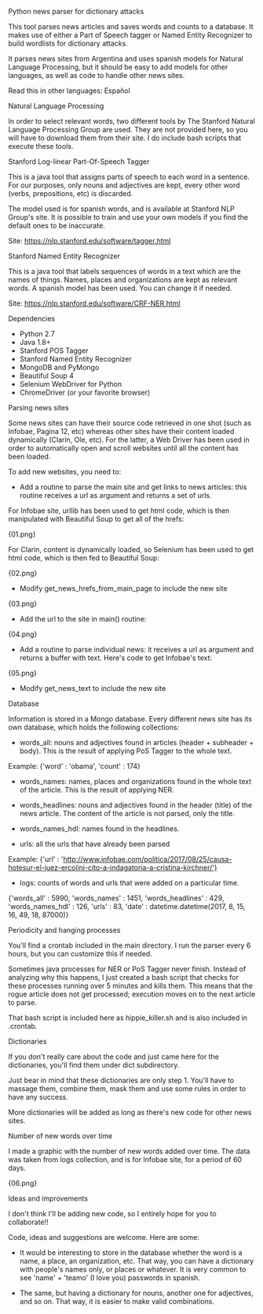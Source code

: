 Python news parser for dictionary attacks

This tool parses news articles and saves words and counts to a database. It makes use of either a Part of Speech tagger or Named Entity Recognizer to build wordlists for dictionary attacks.

It parses news sites from Argentina and uses spanish models for Natural Language Processing, but it should be easy to add models for other languages, as well as code to handle other news sites.

Read this in other languages: Español

Natural Language Processing

In order to select relevant words, two different tools by The Stanford Natural Language Processing Group are used. They are not provided here, so you will have to download them from their site. I do include bash scripts that execute these tools.

Stanford Log-linear Part-Of-Speech Tagger

This is a java tool that assigns parts of speech to each word in a sentence. For our purposes, only nouns and adjectives are kept, every other word (verbs, prepositions, etc) is discarded.

The model used is for spanish words, and is available at Stanford NLP Group's site. It is possible to train and use your own models if you find the default ones to be inaccurate.

Site: https://nlp.stanford.edu/software/tagger.html

Stanford Named Entity Recognizer

This is a java tool that labels sequences of words in a text which are the names of things. Names, places and organizations are kept as relevant words. A spanish model has been used. You can change it if needed.

Site: https://nlp.stanford.edu/software/CRF-NER.html

Dependencies

- Python 2.7
- Java 1.8+
- Stanford POS Tagger
- Stanford Named Entity Recognizer
- MongoDB and PyMongo
- Beautiful Soup 4
- Selenium WebDriver for Python
- ChromeDriver (or your favorite browser)

Parsing news sites

Some news sites can have their source code retrieved in one shot (such as Infobae, Pagina 12, etc) whereas other sites have their content loaded dynamically (Clarin, Ole, etc). For the latter, a Web Driver has been used in order to automatically open and scroll websites until all the content has been loaded.

To add new websites, you need to:

- Add a routine to parse the main site and get links to news articles: this routine receives a url as argument and returns a set of urls.

For Infobae site, urllib has been used to get html code, which is then manipulated with Beautiful Soup to get all of the hrefs:

{01.png}

For Clarin, content is dynamically loaded, so Selenium has been used to get html code, which is then fed to Beautiful Soup:

{02.png}

- Modify get_news_hrefs_from_main_page to include the new site

{03.png}

- Add the url to the site in main() routine:

{04.png}

- Add a routine to parse individual news: it receives a url as argument and returns a buffer with text. Here's code to get Infobae's text:

{05.png}

- Modify get_news_text to include the new site

Database

Information is stored in a Mongo database. Every different news site has its own database, which holds the following collections:

- words_all: nouns and adjectives found in articles (header + subheader + body). This is the result of applying PoS Tagger to the whole text.

Example: {'word' : 'obama', 'count' : 174}

- words_names: names, places and organizations found in the whole text of the article. This is the result of applying NER.

- words_headlines: nouns and adjectives found in the header (title) of the news article. The content of the article is not parsed, only the title.

- words_names_hdl: names found in the headlines.

- urls: all the urls that have already been parsed

Example: {'url' : 'http://www.infobae.com/politica/2017/08/25/causa-hotesur-el-juez-ercolini-cito-a-indagatoria-a-cristina-kirchner/'}

- logs: counts of words and urls that were added on a particular time.

{'words_all' : 5990, 'words_names' : 1451, 'words_headlines' : 429, 'words_names_hdl' : 126, 'urls' : 83, 'date' : datetime.datetime(2017, 8, 15, 16, 49, 18, 87000)}

Periodicity and hanging processes

You'll find a crontab included in the main directory. I run the parser every 6 hours, but you can customize this if needed.

Sometimes java processes for NER or PoS Tagger never finish. Instead of analyzing why this happens, I just created a bash script that checks for these processes running over 5 minutes and kills them. This means that the rogue article does not get processed; execution moves on to the next article to parse.

That bash script is included here as hippie_killer.sh and is also included in .crontab.

Dictionaries

If you don't really care about the code and just came here for the dictionaries, you'll find them under dict subdirectory.

Just bear in mind that these dictionaries are only step 1. You'll have to massage them, combine them, mask them and use some rules in order to have any success.

More dictionaries will be added as long as there's new code for other news sites.

Number of new words over time

I made a graphic with the number of new words added over time. The data was taken from logs collection, and is for Infobae site, for a period of 60 days.

{06.png}

Ideas and improvements

I don't think I'll be adding new code, so I entirely hope for you to collaborate!!

Code, ideas and suggestions are welcome. Here are some:

- It would be interesting to store in the database whether the word is a name, a place, an organization, etc. That way, you can have a dictionary with people's names only, or places or whatever. It is very common to see 'name' + 'teamo' (I love you) passwords in spanish.

- The same, but having a dictionary for nouns, another one for adjectives, and so on. That way, it is easier to make valid combinations.
